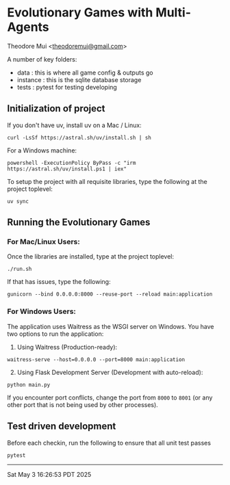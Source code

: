 # Evolutionary Games with Multi-Agents

Theodore Mui <<theodoremui@gmail.com>>

A number of key folders:

- data : this is where all game config & outputs go
- instance : this is the sqlite database storage
- tests : pytest for testing developing


## Initialization of project

If you don't have uv, install uv on a Mac / Linux:
```
curl -LsSf https://astral.sh/uv/install.sh | sh
```

For a Windows machine:
```
powershell -ExecutionPolicy ByPass -c "irm https://astral.sh/uv/install.ps1 | iex"
```

To setup the project with all requisite libraries, type the following at the project toplevel:
```
uv sync
```


## Running the Evolutionary Games

### For Mac/Linux Users:
Once the libraries are installed, type at the project toplevel:

```
./run.sh
```

If that has issues, type the following:

```
gunicorn --bind 0.0.0.0:8000 --reuse-port --reload main:application
```

### For Windows Users:
The application uses Waitress as the WSGI server on Windows. You have two options to run the application:

1. Using Waitress (Production-ready):
```
waitress-serve --host=0.0.0.0 --port=8000 main:application
```

2. Using Flask Development Server (Development with auto-reload):
```
python main.py
```

If you encounter port conflicts, change the port from `8000` to `8001` (or any other port that is not being used by other processes).


## Test driven development

Before each checkin, run the following to ensure that all unit test passes

```
pytest
```

---

Sat May  3 16:26:53 PDT 2025

